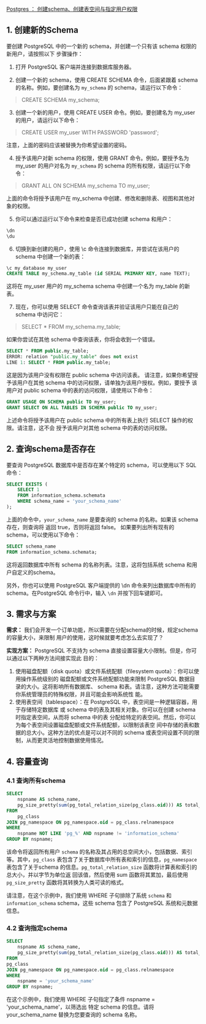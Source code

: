 [Postgres ： 创建schema、创建表空间与指定用户权限](https://blog.csdn.net/weixin_42405670/article/details/130569729)

## 1. 创建新的Schema
要创建 PostgreSQL 中的一个新的 schema，并创建一个只有该 schema 权限的新用户，请按照以下
步骤操作：
1. 打开 PostgreSQL 客户端并连接到数据库服务器。

2. 创建一个新的 schema，使用 CREATE SCHEMA 命令，后面紧跟着 schema 的名称。例如，要创建名为 `my_schema` 的 schema，请运行以下命令：
> CREATE SCHEMA my_schema;

3. 创建一个新的用户，使用 CREATE USER 命令。例如，要创建名为 my_user 的用户，请运行以下命令：
> CREATE USER my_user WITH PASSWORD 'password';

注意，上面的密码应该被替换为你希望设置的密码。

4. 授予该用户对新 schema 的权限，使用 GRANT 命令。例如，要授予名为 my_user 的用户对名为 `my_schema` 的 schema 的所有权限，请运行以下命令：
> GRANT ALL ON SCHEMA my_schema TO my_user;

上面的命令将授予该用户在 my_schema 中创建、修改和删除表、视图和其他对象的权限。

5. 你可以通过运行以下命令来检查是否已成功创建 schema 和用户：
```sql
\dn
\du
```
6. 切换到新创建的用户，使用 \c 命令连接到数据库，并尝试在该用户的 schema 中创建一个新的表：
```sql
\c my_database my_user
CREATE TABLE my_schema.my_table (id SERIAL PRIMARY KEY, name TEXT);
```
这将在 my_user 用户的 my_schema schema 中创建一个名为 my_table 的新表。

7. 现在，你可以使用 SELECT 命令查询该表并验证该用户只能在自己的 schema 中访问它：
> SELECT * FROM my_schema.my_table;

如果你尝试在其他 schema 中查询该表，你将会收到一个错误。
```sql
SELECT * FROM public.my_table;
ERROR: relation "public.my_table" does not exist
LINE 1: SELECT * FROM public.my_table;
```

这是因为该用户没有权限在 public schema 中访问该表。
请注意，如果你希望授予该用户在其他 schema 中的访问权限，请单独为该用户授权。例如，要授予
该用户对 public schema 中的表的访问权限，请使用以下命令：
```sql
GRANT USAGE ON SCHEMA public TO my_user;
GRANT SELECT ON ALL TABLES IN SCHEMA public TO my_user;
```
上述命令将授予该用户在 public schema 中的所有表上执行 SELECT 操作的权限。请注意，这不会
授予该用户对其他 schema 中的表的访问权限。

## 2. 查询schema是否存在
要查询 PostgreSQL 数据库中是否存在某个特定的 schema，可以使用以下 SQL 命令：
```sql
SELECT EXISTS (
    SELECT 1
    FROM information_schema.schemata
    WHERE schema_name = 'your_schema_name'
);
```

上面的命令中，`your_schema_name` 是要查询的 schema 的名称。如果该 schema 存在，则查询将
返回 true，否则将返回 false。
如果要列出所有现有的 schema，可以使用以下命令：
```sql
SELECT schema_name
FROM information_schema.schemata;
```
这将返回数据库中所有 schema 的名称列表。注意，这将包括系统 schema 和用户自定义的schema。

另外，你也可以使用 PostgreSQL 客户端提供的 \dn 命令来列出数据库中所有的 schema。在PostgreSQL 命令行中，输入 `\dn` 并按下回车键即可。

## 3. 需求与方案
**需求：** 我们会开发一个订单功能，所以需要在分配schema的时候，规定schema的容量大小，来限制
用户的使用，这时候就要考虑怎么去实现了？

**实现方案：**
PostgreSQL 不支持为 schema 直接设置容量大小限制。但是，你可以通过以下两种方法间接实现此
目的：
1. 使用磁盘配额（disk quota）或文件系统配额（filesystem quota）：你可以使用操作系统级别的
磁盘配额或文件系统配额功能来限制 PostgreSQL 数据目录的大小。这将影响所有数据库、
schema 和表。请注意，这种方法可能需要你系统管理员的特殊权限，并且可能会影响系统性
能。
2. 使用表空间（tablespace）：在 PostgreSQL 中，表空间是一种逻辑容器，用于存储特定数据库
或 schema 中的表及其相关对象。你可以在创建 schema 时指定表空间，从而将 schema 中的表
分配给特定的表空间。然后，你可以为每个表空间设置磁盘配额或文件系统配额，以限制该表空
间中存储的表和数据的总大小。这种方法的优点是可以对不同的 schema 或表空间设置不同的限
制，从而更灵活地控制数据使用情况。
## 4. 容量查询
### 4.1 查询所有schema
```sql 
SELECT
    nspname AS schema_name,
    pg_size_pretty(sum(pg_total_relation_size(pg_class.oid))) AS total_size
FROM
    pg_class
JOIN pg_namespace ON pg_namespace.oid = pg_class.relnamespace
WHERE
    nspname NOT LIKE 'pg_%' AND nspname != 'information_schema'
GROUP BY nspname;
```
该命令将返回所有用户 `schema` 的名称及其占用的总空间大小，包括数据、索引等。其中，`pg_class` 表包含了关于数据库中所有表和索引的信息，`pg_namespace` 表包含了关于schema 的信息。`pg_total_relation_size` 函数将计算表和索引的总大小，并以字节为单位返
回该值，然后使用 sum 函数将其累加，最后使用 `pg_size_pretty` 函数将其转换为人类可读的格式。

请注意，在这个示例中，我们使用 WHERE 子句排除了系统 `schema` 和 `information_schema` schema，这些 schema 包含了 PostgreSQL 系统和元数据信息。

### 4.2 查询指定schema
```sql
SELECT
    nspname AS schema_name,
    pg_size_pretty(sum(pg_total_relation_size(pg_class.oid))) AS total_size
FROM
pg_class
JOIN pg_namespace ON pg_namespace.oid = pg_class.relnamespace
WHERE
    nspname = 'your_schema_name'
GROUP BY nspname;
```
在这个示例中，我们使用 WHERE 子句指定了条件 nspname = 'your_schema_name'，以筛选出
特定 schema 的信息。请将 your_schema_name 替换为您要查询的 schema 名称。
